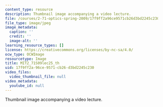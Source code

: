 ```yaml
---
content_type: resource
description: Thumbnail image accompanying a video lecture.
file: /courses/2-71-optics-spring-2009/17f9ff2a96ce9571cb26d3bd2245c230_MIT2_71S09lec25_th.jpg
file_type: image/jpeg
image_metadata:
  caption: ''
  credit: ''
  image-alt: ''
learning_resource_types: []
license: https://creativecommons.org/licenses/by-nc-sa/4.0/
ocw_type: OCWImage
resourcetype: Image
title: MIT2_71S09lec25_th
uid: 17f9ff2a-96ce-9571-cb26-d3bd2245c230
video_files:
  video_thumbnail_file: null
video_metadata:
  youtube_id: null
---
```

Thumbnail image accompanying a video lecture.